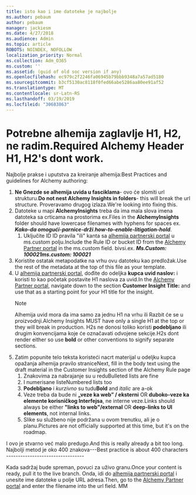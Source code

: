 ```yaml
---
title: isto kao i ime datoteke je najbolje
ms.author: pebaum
author: pebaum
manager: jackiesm
ms.date: 4/27/2018
ms.audience: Admin
ms.topic: article
ROBOTS: NOINDEX, NOFOLLOW
localization_priority: Normal
ms.collection: Adm_O365
ms.custom: ''
ms.assetid: (guid of old soc version if any)
ms.openlocfilehash: ec979c2f2246fa06945b79bbb9348a7a57ad5180
ms.sourcegitcommit: b3cf5130ac8118f0fed66abe5286aa80ee91af52
ms.translationtype: MT
ms.contentlocale: sr-Latn-RS
ms.lasthandoff: 03/19/2019
ms.locfileid: "30683863"
---
```

# <a name="required-alchemy-header-h1-h2s-dont-work"></a><span data-ttu-id="e33f9-102">Potrebne alhemija zaglavlje H1, H2, ne radim.</span><span class="sxs-lookup"><span data-stu-id="e33f9-102">Required Alchemy Header H1, H2's dont work.</span></span>
<span data-ttu-id="e33f9-103">Najbolje prakse i uputstva za kreiranje alhemija:</span><span class="sxs-lookup"><span data-stu-id="e33f9-103">Best Practices and guidelines for Alchemy authoring:</span></span>

1. <span data-ttu-id="e33f9-104">**Ne Gnezde se alhemija uvida u fasciklama**- ovo će slomiti url strukturu.</span><span class="sxs-lookup"><span data-stu-id="e33f9-104">**Do not nest Alchemy Insights in folders**- this will break the url structure.</span></span> <span data-ttu-id="e33f9-105">Proveravamo drugog izlaza.</span><span class="sxs-lookup"><span data-stu-id="e33f9-105">We're looking into fixing this.</span></span>
1. <span data-ttu-id="e33f9-106">Datoteke u mapi **AlchemyInsights** treba da ima mala slova imena datoteka sa crticama na prostorima ex.</span><span class="sxs-lookup"><span data-stu-id="e33f9-106">Files in the **AlchemyInsights** folder should have lowercase filenames with hyphens for spaces ex.</span></span> <span data-ttu-id="e33f9-107">***Kako-da omogući-parnice-drži***.</span><span class="sxs-lookup"><span data-stu-id="e33f9-107">***how-to-enable-litigation-hold***.</span></span>
    1. <span data-ttu-id="e33f9-108">Uključite ID ID pravila "ili" kanta sa [alhemija partnerski portal](https://alchemyportal.azurewebsites.net) u ms.custom polju.</span><span class="sxs-lookup"><span data-stu-id="e33f9-108">Include the Rule ID or bucket ID from the [Alchemy Partner portal](https://alchemyportal.azurewebsites.net) in the ms.custom field.</span></span> <span data-ttu-id="e33f9-109">bivsi.</span><span class="sxs-lookup"><span data-stu-id="e33f9-109">ex.</span></span> <span data-ttu-id="e33f9-110">***Ms.Custom: 100021***</span><span class="sxs-lookup"><span data-stu-id="e33f9-110">***ms.custom: 100021***</span></span>
1. <span data-ttu-id="e33f9-111">Koristite ostatak metapodatke na vrhu ovu datoteku kao predložak.</span><span class="sxs-lookup"><span data-stu-id="e33f9-111">Use the rest of the metadata at the top of this file as your template.</span></span>
1. <span data-ttu-id="e33f9-112">U [alhemija partnerski portal](https://alchemyportal.azurewebsites.net), dođite do odeljka **kupca uvid naslov:** i koristi to kao početak postavite H1 naslova za uvid.</span><span class="sxs-lookup"><span data-stu-id="e33f9-112">In the [Alchemy Partner portal](https://alchemyportal.azurewebsites.net), navigate down to the section **Customer Insight Title:** and use that as a starting point for your H1 title for the insight.</span></span> 
    > [!NOTE]
    > <span data-ttu-id="e33f9-113">Alhemija uvid mora da ima samo za jednu H1 na vrhu ili Razbit će se u proizvodnji.</span><span class="sxs-lookup"><span data-stu-id="e33f9-113">Alchemy Insights MUST have only a single H1 at the top or they will break in production.</span></span> <span data-ttu-id="e33f9-114">H2s ne donosi toliko koristi **podebljano** ili drugim konvencijama koje će označavati odvojene sekcije.</span><span class="sxs-lookup"><span data-stu-id="e33f9-114">H2s dont render either so use **bold** or other conventions to signify separate sections.</span></span>
1. <span data-ttu-id="e33f9-115">Zatim popunite telo teksta koristeći nacrt materijal u odeljku kupca opažanja alhemija pravilo stranice</span><span class="sxs-lookup"><span data-stu-id="e33f9-115">Next, fill in the body text using the draft material in the Customer Insights section of the Alchemy Rule page</span></span>
    1. <span data-ttu-id="e33f9-116">Znakovima za nabrajanje su u redu</span><span class="sxs-lookup"><span data-stu-id="e33f9-116">Bulleted lists are fine</span></span>
    1. <span data-ttu-id="e33f9-117">I numerisane liste</span><span class="sxs-lookup"><span data-stu-id="e33f9-117">Numbered lists too</span></span>
    1. <span data-ttu-id="e33f9-118">**Podebljano** i *kurzivno* su tudu</span><span class="sxs-lookup"><span data-stu-id="e33f9-118">**Bold** and *italic* are a-ok</span></span>
    1. <span data-ttu-id="e33f9-119">Veze treba da bude ni **„veze ka web” / eksterni** OR **duboko-veze ka elemente korisničkog Interfejsa**, ne interne veze.</span><span class="sxs-lookup"><span data-stu-id="e33f9-119">Links should always be either **"links to web"/external** OR **deep-links to UI elements**, not internal links.</span></span>
    1. <span data-ttu-id="e33f9-120">Slike su službeno nije podržana u ovom trenutku, ali je o planu.</span><span class="sxs-lookup"><span data-stu-id="e33f9-120">Pictures are not officially supported at this time, but it's on the roadmap.</span></span>

<span data-ttu-id="e33f9-121">I ovo je stvarno već malo predugo.</span><span class="sxs-lookup"><span data-stu-id="e33f9-121">And this is really already a bit too long.</span></span> <span data-ttu-id="e33f9-122">Najbolji metod je oko 400 znakova---</span><span class="sxs-lookup"><span data-stu-id="e33f9-122">Best practice is about 400 characters ---------------------------------</span></span>

<span data-ttu-id="e33f9-123">Kada sadržaj bude spreman, povuci za uživo granu.</span><span class="sxs-lookup"><span data-stu-id="e33f9-123">Once your content is ready, pull it to the live branch.</span></span> <span data-ttu-id="e33f9-124">Onda, idi do [alhemija partnerski portal](https://alchemyportal.azurewebsites.net) i unesite ime datoteke u polje URL adresa.</span><span class="sxs-lookup"><span data-stu-id="e33f9-124">Then, go to the [Alchemy Partner portal](https://alchemyportal.azurewebsites.net) and enter the filename into the url field.</span></span> <span data-ttu-id="e33f9-125">M</span><span class="sxs-lookup"><span data-stu-id="e33f9-125">M</span></span>
